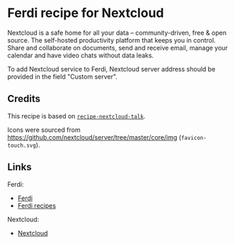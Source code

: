 # Ferdi recipe for Nextcloud

Nextcloud is a safe home for all your data – community-driven, free & open source.
The self-hosted productivity platform that keeps you in control.
Share and collaborate on documents, send and receive email, manage your calendar and have video chats without data leaks.

To add Nextcloud service to Ferdi, Nextcloud server address should be provided in the field "Custom server".

## Credits

This recipe is based on [`recipe-nextcloud-talk`](https://github.com/meetfranz/recipe-nextcloud-talk).

Icons were sourced from <https://github.com/nextcloud/server/tree/master/core/img> (`favicon-touch.svg`).

## Links

Ferdi:

- [Ferdi](https://getferdi.com/)
- [Ferdi recipes](https://github.com/getferdi/recipes)

Nextcloud:

- [Nextcloud](https://nextcloud.com/)
